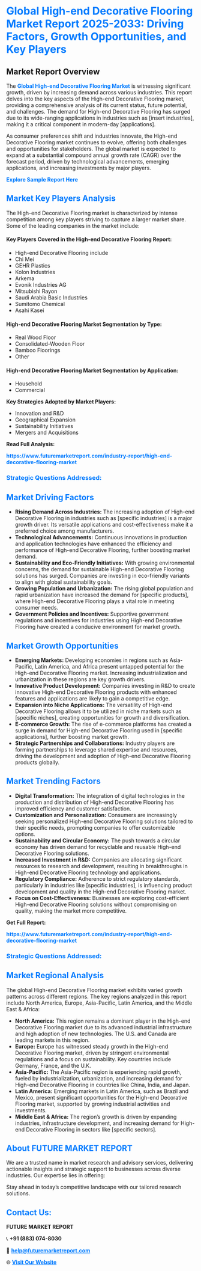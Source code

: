 <h1 style="color: #007BFF;">Global High-end Decorative Flooring Market Report 2025-2033: Driving Factors, Growth Opportunities, and Key Players</h1>

<section id="overview">
<h2>Market Report Overview</h2>
<p>The <a href="https://www.futuremarketreport.com/industry-report/high-end-decorative-flooring-market" style="color: #007BFF; text-decoration: none;"><strong>Global High-end Decorative Flooring Market</strong></a> is witnessing significant growth, driven by increasing demand across various industries. This report delves into the key aspects of the High-end Decorative Flooring market, providing a comprehensive analysis of its current status, future potential, and challenges. The demand for High-end Decorative Flooring has surged due to its wide-ranging applications in industries such as [insert industries], making it a critical component in modern-day [applications].</p>
<p>As consumer preferences shift and industries innovate, the High-end Decorative Flooring market continues to evolve, offering both challenges and opportunities for stakeholders. The global market is expected to expand at a substantial compound annual growth rate (CAGR) over the forecast period, driven by technological advancements, emerging applications, and increasing investments by major players.</p>
</section>

<section id="overview">
<p><a href="https://www.futuremarketreport.com/request-sample/reportId=100080" style="color: #007BFF; text-decoration: none;"><strong>Explore Sample Report Here</strong></a></p>
</section>

<section id="key-players">
<h2 style="color: #007BFF;">Market Key Players Analysis</h2>
<p>The High-end Decorative Flooring market is characterized by intense competition among key players striving to capture a larger market share. Some of the leading companies in the market include:</p>
<h4>Key Players Covered in the High-end Decorative Flooring Report:</h4>
<ul><li>High-end Decorative Flooring include</li><li>Chi Mei</li><li>GEHR Plastics</li><li>Kolon Industries</li><li>Arkema</li><li>Evonik Industries AG</li><li>Mitsubishi Rayon</li><li>Saudi Arabia Basic Industries</li><li>Sumitomo Chemical</li><li>Asahi Kasei</li></ul>
<h4>High-end Decorative Flooring Market Segmentation by Type:</h4>
<ul><li>Real Wood Floor</li><li>Consolidated-Wooden Floor</li><li>Bamboo Floorings</li><li>Other</li></ul>

<h4>High-end Decorative Flooring Market Segmentation by Application:</h4>
<ul><li>Household</li><li>Commercial</li></ul>
<p><strong>Key Strategies Adopted by Market Players:</strong></p>
<ul>
<li>Innovation and R&D</li>
<li>Geographical Expansion</li>
<li>Sustainability Initiatives</li>
<li>Mergers and Acquisitions</li>
</ul>
</section>

<section>
<p><strong>Read Full Analysis: </strong></p><a href="https://www.futuremarketreport.com/industry-report/high-end-decorative-flooring-market" style="color: #007BFF; text-decoration: none;"><strong>https://www.futuremarketreport.com/industry-report/high-end-decorative-flooring-market</strong></a>
<h3 style="color: #007BFF;">Strategic Questions Addressed:</h3>
</section>

<section id="driving-factors">
<h2 style="color: #007BFF;">Market Driving Factors</h2>
<ul>
<li><strong>Rising Demand Across Industries:</strong> The increasing adoption of High-end Decorative Flooring in industries such as [specific industries] is a major growth driver. Its versatile applications and cost-effectiveness make it a preferred choice among manufacturers.</li>
<li><strong>Technological Advancements:</strong> Continuous innovations in production and application technologies have enhanced the efficiency and performance of High-end Decorative Flooring, further boosting market demand.</li>
<li><strong>Sustainability and Eco-Friendly Initiatives:</strong> With growing environmental concerns, the demand for sustainable High-end Decorative Flooring solutions has surged. Companies are investing in eco-friendly variants to align with global sustainability goals.</li>
<li><strong>Growing Population and Urbanization:</strong> The rising global population and rapid urbanization have increased the demand for [specific products], where High-end Decorative Flooring plays a vital role in meeting consumer needs.</li>
<li><strong>Government Policies and Incentives:</strong> Supportive government regulations and incentives for industries using High-end Decorative Flooring have created a conducive environment for market growth.</li>
</ul>
</section>

<section id="growth-opportunities">
<h2 style="color: #007BFF;">Market Growth Opportunities</h2>
<ul>
<li><strong>Emerging Markets:</strong> Developing economies in regions such as Asia-Pacific, Latin America, and Africa present untapped potential for the High-end Decorative Flooring market. Increasing industrialization and urbanization in these regions are key growth drivers.</li>
<li><strong>Innovative Product Development:</strong> Companies investing in R&D to create innovative High-end Decorative Flooring products with enhanced features and applications are likely to gain a competitive edge.</li>
<li><strong>Expansion into Niche Applications:</strong> The versatility of High-end Decorative Flooring allows it to be utilized in niche markets such as [specific niches], creating opportunities for growth and diversification.</li>
<li><strong>E-commerce Growth:</strong> The rise of e-commerce platforms has created a surge in demand for High-end Decorative Flooring used in [specific applications], further boosting market growth.</li>
<li><strong>Strategic Partnerships and Collaborations:</strong> Industry players are forming partnerships to leverage shared expertise and resources, driving the development and adoption of High-end Decorative Flooring products globally.</li>
</ul>
</section>

<section id="trending-factors">
<h2 style="color: #007BFF;">Market Trending Factors</h2>
<ul>
<li><strong>Digital Transformation:</strong> The integration of digital technologies in the production and distribution of High-end Decorative Flooring has improved efficiency and customer satisfaction.</li>
<li><strong>Customization and Personalization:</strong> Consumers are increasingly seeking personalized High-end Decorative Flooring solutions tailored to their specific needs, prompting companies to offer customizable options.</li>
<li><strong>Sustainability and Circular Economy:</strong> The push towards a circular economy has driven demand for recyclable and reusable High-end Decorative Flooring solutions.</li>
<li><strong>Increased Investment in R&D:</strong> Companies are allocating significant resources to research and development, resulting in breakthroughs in High-end Decorative Flooring technology and applications.</li>
<li><strong>Regulatory Compliance:</strong> Adherence to strict regulatory standards, particularly in industries like [specific industries], is influencing product development and quality in the High-end Decorative Flooring market.</li>
<li><strong>Focus on Cost-Effectiveness:</strong> Businesses are exploring cost-efficient High-end Decorative Flooring solutions without compromising on quality, making the market more competitive.</li>
</ul>
</section>

<section>
<p><strong>Get Full Report: </strong></p><a href="https://www.futuremarketreport.com/industry-report/high-end-decorative-flooring-market" style="color: #007BFF; text-decoration: none;"><strong>https://www.futuremarketreport.com/industry-report/high-end-decorative-flooring-market</strong></a>
<h3 style="color: #007BFF;">Strategic Questions Addressed:</h3>
</section>


<section id="regional-analysis">
<h2 style="color: #007BFF;">Market Regional Analysis</h2>
<p>The global High-end Decorative Flooring market exhibits varied growth patterns across different regions. The key regions analyzed in this report include North America, Europe, Asia-Pacific, Latin America, and the Middle East & Africa:</p>
<ul>
<li><strong>North America:</strong> This region remains a dominant player in the High-end Decorative Flooring market due to its advanced industrial infrastructure and high adoption of new technologies. The U.S. and Canada are leading markets in this region.</li>
<li><strong>Europe:</strong> Europe has witnessed steady growth in the High-end Decorative Flooring market, driven by stringent environmental regulations and a focus on sustainability. Key countries include Germany, France, and the U.K.</li>
<li><strong>Asia-Pacific:</strong> The Asia-Pacific region is experiencing rapid growth, fueled by industrialization, urbanization, and increasing demand for High-end Decorative Flooring in countries like China, India, and Japan.</li>
<li><strong>Latin America:</strong> Emerging markets in Latin America, such as Brazil and Mexico, present significant opportunities for the High-end Decorative Flooring market, supported by growing industrial activities and investments.</li>
<li><strong>Middle East & Africa:</strong> The region’s growth is driven by expanding industries, infrastructure development, and increasing demand for High-end Decorative Flooring in sectors like [specific sectors].</li>
</ul>
</section>

<footer>
<h2 style="color: #007BFF;">About FUTURE MARKET REPORT</h2>
<p>We are a trusted name in market research and advisory services, delivering actionable insights and strategic support to businesses across diverse industries. Our expertise lies in offering:</p>

<p>Stay ahead in today’s competitive landscape with our tailored research solutions.</p>

<h2 style="color: #007BFF;">Contact Us:</h2>
<p><strong>FUTURE MARKET REPORT</strong></p>
<p>📞 <strong>+91 (883) 074-8030</strong></p>
<p>📧 <strong><a href="mailto:help@futuremarketreport.com" style="color: #007BFF;">help@futuremarketreport.com</a></strong></p>
<p>🌐 <strong><a href="https://www.futuremarketreport.com/" style="color: #007BFF;">Visit Our Website</a></strong></p>
</footer>